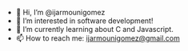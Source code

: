 - 👋 Hi, I’m @ijarmounigomez
- 👀 I’m interested in software development!
- 🌱 I’m currently learning about C and Javascript.
- 📫 How to reach me: ijarmounigomez@gmail.com
